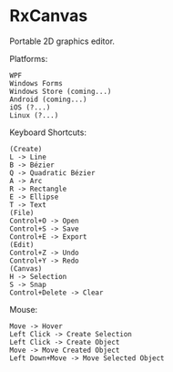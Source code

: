 RxCanvas
========

Portable 2D graphics editor.

Platforms:

    WPF
    Windows Forms
    Windows Store (coming...)
    Android (coming...)
    iOS (?...)
    Linux (?...)

Keyboard Shortcuts:

    (Create)
	L -> Line
    B -> Bézier
    Q -> Quadratic Bézier
    A -> Arc
    R -> Rectangle
    E -> Ellipse
    T -> Text
    (File)
    Control+O -> Open
    Control+S -> Save
    Control+E -> Export
    (Edit)
    Control+Z -> Undo
    Control+Y -> Redo
    (Canvas)
    H -> Selection
    S -> Snap
    Control+Delete -> Clear

Mouse:

    Move -> Hover
    Left Click -> Create Selection
    Left Click -> Create Object
    Move -> Move Created Object
    Left Down+Move -> Move Selected Object
